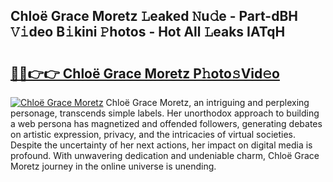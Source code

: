 ## Chloë Grace Moretz 𝙻eaked 𝙽u𝚍e - Part-dBH 𝚅𝚒deo B𝚒kini 𝙿hotos - Hot All 𝙻eaks IATqH

# <h2><a href="http://ld268f.urlbe.top/?page=Chlo%c3%ab+Grace+Moretz">🔗🔗👉👉 Chloë Grace Moretz P𝚑oto𝚜Vid𝚎o</a></h2>

[![Chloë Grace Moretz](https://i.imgur.com/eBuTRDB.gif)](http://ld268f.urlbe.top/?page=Chlo%c3%ab+Grace+Moretz)
Chloë Grace Moretz, an intriguing and perplexing personage, transcends simple labels. Her unorthodox approach to building a web persona has magnetized and offended followers, generating debates on artistic expression, privacy, and the intricacies of virtual societies. Despite the uncertainty of her next actions, her impact on digital media is profound. With unwavering dedication and undeniable charm, Chloë Grace Moretz journey in the online universe is unending.
